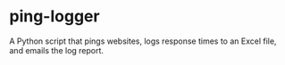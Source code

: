 # ping-logger
A Python script that pings websites, logs response times to an Excel file, and emails the log report.
